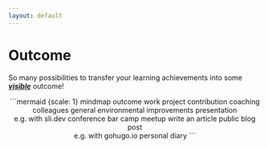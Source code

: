 ```yaml
---
layout: default
---
```


# Outcome

So many possibilities to transfer your learning achievements into some <u>___visible___</u> outcome!

<div style="text-align: center">
```mermaid {scale: 1}
mindmap
  outcome
    work
        project contribution
        coaching colleagues
        general environmental improvements
    presentation<br>e.g. with sli.dev
        conference
        bar camp
        meetup
    write an article
        public blog post<br>e.g. with gohugo.io
        personal diary
```
</div>

